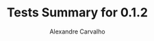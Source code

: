 ---
title: Tests Summary for 0.1.2
author: Alexandre Carvalho
menu_title: 0.1.2
category: surefire_reports
layout: iframe
iframe_url: /docs/0.1.2/site/surefire-report.html
order: 8
---